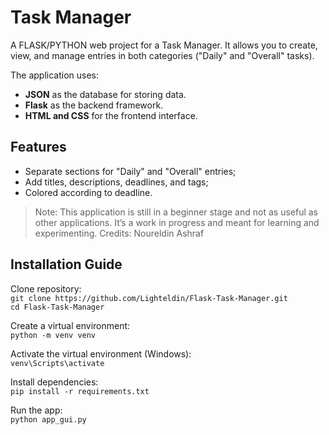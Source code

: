 # Task Manager

A FLASK/PYTHON web project for a Task Manager.
It allows you to create, view, and manage entries in both categories ("Daily" and "Overall" tasks).

The application uses:
- **JSON** as the database for storing data.
- **Flask** as the backend framework.
- **HTML and CSS** for the frontend interface.

## Features
- Separate sections for "Daily" and "Overall" entries;
- Add titles, descriptions, deadlines, and tags;
- Colored according to deadline.

> Note: This application is still in a beginner stage and not as useful as other applications. It’s a work in progress and meant for learning and experimenting.
> Credits: Noureldin Ashraf

## Installation Guide

Clone repository:  
`git clone https://github.com/Lighteldin/Flask-Task-Manager.git`  
`cd Flask-Task-Manager`

Create a virtual environment:  
`python -m venv venv`

Activate the virtual environment (Windows):  
`venv\Scripts\activate`

Install dependencies:  
`pip install -r requirements.txt`

Run the app:  
`python app_gui.py`
